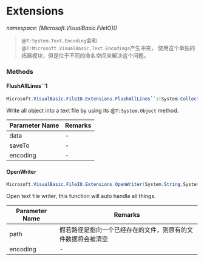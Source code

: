 ﻿# Extensions
_namespace: [Microsoft.VisualBasic.FileIO](<a href="#" onClick="load('/docs/Microsoft.VisualBasic.FileIO/index.md')"></a>)_



> 
>  @``T:System.Text.Encoding``会和@``T:Microsoft.VisualBasic.Text.Encodings``产生冲突，
>  使用这个单独的拓展模块，但是位于不同的命名空间来解决这个问题。
>  


### Methods

#### FlushAllLines``1
```csharp
Microsoft.VisualBasic.FileIO.Extensions.FlushAllLines``1(System.Collections.Generic.IEnumerable{``0},System.String,System.Text.Encoding)
```
Write all object into a text file by using its @``T:System.Object`` method.

|Parameter Name|Remarks|
|--------------|-------|
|data|-|
|saveTo|-|
|encoding|-|


#### OpenWriter
```csharp
Microsoft.VisualBasic.FileIO.Extensions.OpenWriter(System.String,System.Text.Encoding,System.String)
```
Open text file writer, this function will auto handle all things.

|Parameter Name|Remarks|
|--------------|-------|
|path|假若路径是指向一个已经存在的文件，则原有的文件数据将会被清空|
|encoding|-|



